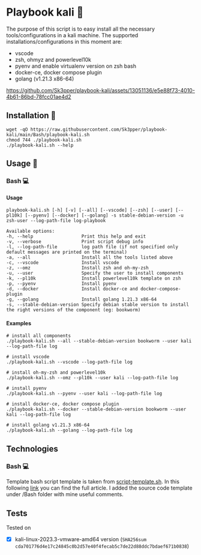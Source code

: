 # Playbook kali 🐉
The purpose of this script is to easy install all the necessary tools/configurations in a kali machine. The supported installations/configurations in this moment are:
* vscode
* zsh, ohmyz and powerlevel10k
* pyenv and enable virtualenv version on zsh bash
* docker-ce, docker compose plugin
* golang (v1.21.3 x86-64)
  
https://github.com/Sk3pper/playbook-kali/assets/13051136/e5e88f73-4010-4b61-86bd-78fcc01ae4d2


<!-- ## Table of contents
    * [General info](#general-info)
    * [Technologies](#technologies)
    * [Setup](#setup) 
-->

## Installation 🔨

```
wget -qO https://raw.githubusercontent.com/Sk3pper/playbook-kali/main/Bash/playbook-kali.sh
chmod 744 ./playbook-kali.sh
./playbook-kali.sh --help
```

<!-- Usage section -->
## Usage 🔫

### Bash 💻
#### Usage
```
playbook-kali.sh [-h] [-v] [--all] [--vscode] [--zsh] [--user] [--pl10k] [--pyenv] [--docker] [--golang] -s stable-debian-version -u zsh-user --log-path-file log-playbook

Available options:
-h, --help                  Print this help and exit
-v, --verbose               Print script debug info
-l, --log-path-file         log path file (if not specified only default messages are printed on the terminal)               
-a, --all                   Install all the tools listed above
-c, --vscode                Install vscode
-z, --omz                   Install zsh and oh-my-zsh
-u, --user                  Specify the user to install components
-k, --pl10k                 Install powerlevel10k template on zsh
-p, --pyenv                 Install pyenv
-d, --docker                Install docker-ce and docker-compose-plugin
-g, --golang                Install golang 1.21.3 x86-64
-s, --stable-debian-version Specify debian stable version to install the right versions of the component (eg: bookworm)
```

#### Examples
```
# install all components
./playbook-kali.sh --all --stable-debian-version bookworm --user kali --log-path-file log

# install vscode
./playbook-kali.sh --vscode --log-path-file log

# install oh-my-zsh and powerlevel10k
./playbook-kali.sh --omz --pl10k --user kali --log-path-file log

# install pyenv
./playbook-kali.sh --pyenv --user kali --log-path-file log

# install docker-ce, docker compose plugin
./playbook-kali.sh --docker --stable-debian-version bookworm --user kali --log-path-file log

# install golang v1.21.3 x86-64
./playbook-kali.sh --golang --log-path-file log
```
<!-- add gift/video -->

<!-- 
    ### Python 🐍
    Required python
    ```
    #todo
    ```

    ### Golang 🐹
    Required Golang
    ```
    #todo
``` 
-->

<!-- Technologies section -->

## Technologies
<!-- I implemented it in three different ways: bash, python and golang. -->

### Bash 💻
Template bash script template is taken from [script-template.sh](https://gist.github.com/m-radzikowski/53e0b39e9a59a1518990e76c2bff8038). In this following [link](https://betterdev.blog/minimal-safe-bash-script-template/) you can find the full article. I added the source code template under /Bash folder with mine useful comments.

<!-- ### Python 🐍
#Todo

### Golang 🐹
#Todo -->

<!-- Enviroment where it was tested -->

## Tests
Tested on
- [x] kali-linux-2023.3-vmware-amd64 version (```SHA256sum cda701776d4e17c24845c0b2d57e40f4fecab5c7de22d88ddc7bdaef671b0838```)
